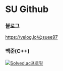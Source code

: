 # SU Github  
  
  
### 블로그
https://velog.io/@suee97
  
### 백준(C++)
[![Solved.ac프로필](http://mazassumnida.wtf/api/pastel/generate_badge?boj=suee97)](https://solved.ac/suee97/)
